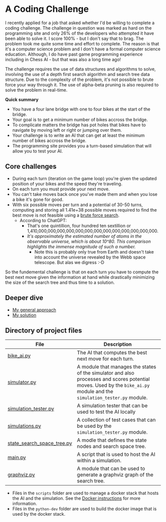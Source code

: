 # A Coding Challenge

I recently applied for a job that asked whether I'd be willing to complete a coding challenge.  The challenge in question was marked as hard on the programming site and only 26% of the developers who attempted it have been able to solve it. I score 100% - but I don't say that to brag.  The problem took me quite some time and effort to complete.  The reason is that it's a computer science problem and I don't have a formal computer science education.  Although, I do have past game programming experience including in Chess AI - but that was also a long time ago!

The challenge requires the use of data structures and algorithms to solve, involving the use of a depth first search algorithm and search tree data structure. Due to the complexity of the problem, it's not possible to brute force your way through it. The use of alpha-beta pruning is also required to solve the problem in real-time.

**Quick summary**
- You have a four lane bridge with one to four bikes at the start of the bridge.
- Your goal is to get a minimum number of bikes accross the bridge.
- To complicate matters the bridge has pot holes that bikes have to navigate by moving left or right or jumping over them.
- Your challenge is to write an AI that can get at least the minimum number of bikes accross the bridge.
- The programming site provides you a turn-based simulation that will allow you to test your AI.

## Core challenges

- During each turn (iteration on the game loop) you're given the updated position of your bikes and the speed they're traveling.
- On each turn you must provide your next move.
- You can't take moves back once you've made them and when you lose a bike it's gone for good.
- With six possible moves per turn and a potential of 30-50 turns, computing and storing all 1.41e+38 possible moves required to find the best move is not feasible using a [brute force search](https://en.wikipedia.org/wiki/Brute-force_search).
  - According to ChatGPT: 
    - That's one quintillion, four hundred ten sextillion or 1,410,000,000,000,000,000,000,000,000,000,000,000,000,000. 
    - *It's approximately the estimated number of atoms in the observable universe, which is about 10^80. This comparison highlights the immense magnitude of such a number.*
      - Note this is probably only true from Earth and doesn't take into account the universe revealed by the Webb space telescope. But alas we digress :-D

So the fundemental challenge is that on each turn you have to compute the best next move given the information at hand while drastically minimizing the size of the search tree and thus time to a solution.

## Deeper dive
- [My general approach](documentation/approach.md)
- [My solution](documentation/solution.md)

## Directory of project files
| File | Description |
| --- | --- |
| [bike_ai.py](bike_ai.py) | The AI that computes the best next move for each turn. |
| [simulator.py](simulator.py) | A module that manages the states of the simulator and also processes and scores potential moves.  Used by the `bike_ai.py` module and the `simulation_tester.py` module. |
| [simulation_tester.py](simulation_tester.py) | A simulation tester that can be used to test the AI locally |
| [simulations.py](simulations.py) | A collection of test cases that can be used by the `simulation_tester.py` module.|
| [state_search_space_tree.py](state_search_space_tree.py) | A modle that defines the state nodes and search space tree. |
| [main.py](main.py) | A script that is used to host the AI within a simulation. |
| [graphviz.py](graphviz.py) | A module that can be used to generate a graphviz graph of the search tree. |

- Files in the `scripts` folder are used to manage a docker stack that hosts the AI and the simulation.  See the [Docker instructions](documentation/docker.md) for more information.
- Files in the `python-dev` folder are used to build the docker image that is used by the docker stack.
